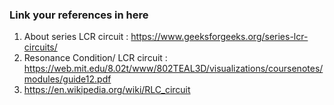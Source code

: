 ### Link your references in here
   1. About series LCR circuit : https://www.geeksforgeeks.org/series-lcr-circuits/<br>
2. Resonance Condition/ LCR circuit :<br>
https://web.mit.edu/8.02t/www/802TEAL3D/visualizations/coursenotes/modules/guide12.pdf<br>
3. https://en.wikipedia.org/wiki/RLC_circuit
